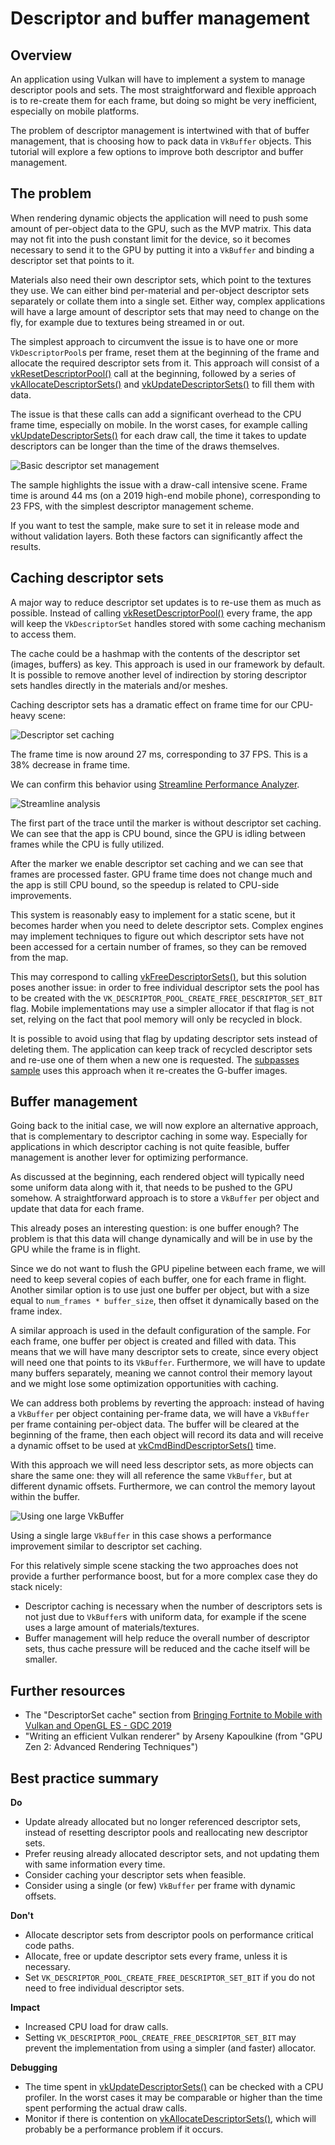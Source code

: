 <!--
- Copyright (c) 2019-2021, Arm Limited and Contributors
-
- SPDX-License-Identifier: Apache-2.0
-
- Licensed under the Apache License, Version 2.0 the "License";
- you may not use this file except in compliance with the License.
- You may obtain a copy of the License at
-
-     http://www.apache.org/licenses/LICENSE-2.0
-
- Unless required by applicable law or agreed to in writing, software
- distributed under the License is distributed on an "AS IS" BASIS,
- WITHOUT WARRANTIES OR CONDITIONS OF ANY KIND, either express or implied.
- See the License for the specific language governing permissions and
- limitations under the License.
-
-->

# Descriptor and buffer management

## Overview

An application using Vulkan will have to implement a system to manage descriptor pools and sets.
The most straightforward and flexible approach is to re-create them for each frame, but doing so might be very inefficient, especially on mobile platforms.

The problem of descriptor management is intertwined with that of buffer management, that is choosing how to pack data in `VkBuffer` objects. This tutorial will explore a few options to improve both descriptor and buffer management.

## The problem

When rendering dynamic objects the application will need to push some amount of per-object data to the GPU, such as the MVP matrix.
This data may not fit into the push constant limit for the device, so it becomes necessary to send it to the GPU by putting it into a `VkBuffer` and binding a descriptor set that points to it.

Materials also need their own descriptor sets, which point to the textures they use. We can either bind per-material and per-object descriptor sets separately or collate them into a single set.
Either way, complex applications will have a large amount of descriptor sets that may need to change on the fly, for example due to textures being streamed in or out.

The simplest approach to circumvent the issue is to have one or more `VkDescriptorPool`s per frame, reset them at the beginning of the frame and allocate the required descriptor sets from it.
This approach will consist of a [vkResetDescriptorPool()](https://www.khronos.org/registry/vulkan/specs/1.1-extensions/man/html/vkResetDescriptorPool.html) call at the beginning, followed by a series of [vkAllocateDescriptorSets()](https://www.khronos.org/registry/vulkan/specs/1.1-extensions/man/html/vkAllocateDescriptorSets.html) and [vkUpdateDescriptorSets()](https://www.khronos.org/registry/vulkan/specs/1.1-extensions/man/html/vkUpdateDescriptorSets.html) to fill them with data.

The issue is that these calls can add a significant overhead to the CPU frame time, especially on mobile. In the worst cases, for example calling [vkUpdateDescriptorSets()](https://www.khronos.org/registry/vulkan/specs/1.1-extensions/man/html/vkUpdateDescriptorSets.html) for each draw call, the time it takes to update descriptors can be longer than the time of the draws themselves.

![Basic descriptor set management](images/bonza_no_caching_multiple_buf.jpg)

The sample highlights the issue with a draw-call intensive scene. Frame time is around 44 ms (on a 2019 high-end mobile phone), corresponding to 23 FPS, with the simplest descriptor management scheme.

If you want to test the sample, make sure to set it in release mode and without validation layers.
Both these factors can significantly affect the results.

## Caching descriptor sets

A major way to reduce descriptor set updates is to re-use them as much as possible. Instead of calling [vkResetDescriptorPool()](https://www.khronos.org/registry/vulkan/specs/1.1-extensions/man/html/vkResetDescriptorPool.html) every frame, the app will keep the `VkDescriptorSet` handles stored with some caching mechanism to access them.

The cache could be a hashmap with the contents of the descriptor set (images, buffers) as key. This approach is used in our framework by default.
It is possible to remove another level of indirection by storing descriptor sets handles directly in the materials and/or meshes.

Caching descriptor sets has a dramatic effect on frame time for our CPU-heavy scene:

![Descriptor set caching](images/bonza_caching_multiple_buf.jpg)

The frame time is now around 27 ms, corresponding to 37 FPS. This is a 38% decrease in frame time.

We can confirm this behavior using [Streamline Performance Analyzer](https://developer.arm.com/tools-and-software/graphics-and-gaming/arm-mobile-studio/components/streamline-performance-analyzer).

![Streamline analysis](images/streamline_desc_caching.png)

The first part of the trace until the marker is without descriptor set caching. We can see that the app is CPU bound, since the GPU is idling between frames while the CPU is fully utilized.

After the marker we enable descriptor set caching and we can see that frames are processed faster. GPU frame time does not change much and the app is still CPU bound, so the speedup is related to CPU-side improvements.

This system is reasonably easy to implement for a static scene, but it becomes harder when you need to delete descriptor sets. Complex engines may implement techniques to figure out which descriptor sets have not been accessed for a certain number of frames, so they can be removed from the map.

This may correspond to calling [vkFreeDescriptorSets()](https://www.khronos.org/registry/vulkan/specs/1.1-extensions/man/html/vkFreeDescriptorSets.html), but this solution poses another issue: in order to free individual descriptor sets the pool has to be created with the `VK_DESCRIPTOR_POOL_CREATE_FREE_DESCRIPTOR_SET_BIT` flag.
Mobile implementations may use a simpler allocator if that flag is not set, relying on the fact that pool memory will only be recycled in block.

It is possible to avoid using that flag by updating descriptor sets instead of deleting them. The application can keep track of recycled descriptor sets and re-use one of them when a new one is requested. The [subpasses sample](../subpasses/subpasses_tutorial.md) uses this approach when it re-creates the G-buffer images.

## Buffer management

Going back to the initial case, we will now explore an alternative approach, that is complementary to descriptor caching in some way. Especially for applications in which descriptor caching is not quite feasible, buffer management is another lever for optimizing performance.

As discussed at the beginning, each rendered object will typically need some uniform data along with it, that needs to be pushed to the GPU somehow.
A straightforward approach is to store a `VkBuffer` per object and update that data for each frame.

This already poses an interesting question: is one buffer enough? The problem is that this data will change dynamically and will be in use by the GPU while the frame is in flight.

Since we do not want to flush the GPU pipeline between each frame, we will need to keep several copies of each buffer, one for each frame in flight. Another similar option is to use just one buffer per object, but with a size equal to `num_frames * buffer_size`, then offset it dynamically based on the frame index.

A similar approach is used in the default configuration of the sample. For each frame, one buffer per object is created and filled with data. This means that we will have many descriptor sets to create, since every object will need one that points to its `VkBuffer`.
Furthermore, we will have to update many buffers separately, meaning we cannot control their memory layout and we might lose some optimization opportunities with caching.

We can address both problems by reverting the approach: instead of having a `VkBuffer` per object containing per-frame data, we will have a `VkBuffer` per frame containing per-object data.
The buffer will be cleared at the beginning of the frame, then each object will record its data and will receive a dynamic offset to be used at [vkCmdBindDescriptorSets()](https://www.khronos.org/registry/vulkan/specs/1.1-extensions/man/html/vkCmdBindDescriptorSets.html) time.

With this approach we will need less descriptor sets, as more objects can share the same one: they will all reference the same `VkBuffer`, but at different dynamic offsets.
Furthermore, we can control the memory layout within the buffer.

![Using one large VkBuffer](images/bonza_no_caching_single_buf.jpg)

Using a single large `VkBuffer` in this case shows a performance improvement similar to descriptor set caching.

For this relatively simple scene stacking the two approaches does not provide a further performance boost, but for a more complex case they do stack nicely:

* Descriptor caching is necessary when the number of descriptors sets is not just due to `VkBuffer`s with uniform data, for example if the scene uses a large amount of materials/textures.
* Buffer management will help reduce the overall number of descriptor sets, thus cache pressure will be reduced and the cache itself will be smaller.

## Further resources

* The "DescriptorSet cache" section from [Bringing Fortnite to Mobile with Vulkan and OpenGL ES - GDC 2019](https://youtu.be/XCUfk5vRblo?t=2057)
* "Writing an efficient Vulkan renderer" by Arseny Kapoulkine (from "GPU Zen 2: Advanced Rendering Techniques")

## Best practice summary

**Do**

* Update already allocated but no longer referenced descriptor sets, instead of resetting descriptor pools and reallocating new descriptor sets.
* Prefer reusing already allocated descriptor sets, and not updating them with same information every time.
* Consider caching your descriptor sets when feasible.
* Consider using a single (or few) `VkBuffer` per frame with dynamic offsets.

**Don't**

* Allocate descriptor sets from descriptor pools on performance critical code paths.
* Allocate, free or update descriptor sets every frame, unless it is necessary.
* Set `VK_DESCRIPTOR_POOL_CREATE_FREE_DESCRIPTOR_SET_BIT` if you do not need to free individual descriptor sets.

**Impact**

* Increased CPU load for draw calls.
* Setting `VK_DESCRIPTOR_POOL_CREATE_FREE_DESCRIPTOR_SET_BIT` may prevent the implementation from using a simpler (and faster) allocator.

**Debugging**

* The time spent in [vkUpdateDescriptorSets()](https://www.khronos.org/registry/vulkan/specs/1.1-extensions/man/html/vkUpdateDescriptorSets.html) can be checked with a CPU profiler. In the worst cases it may be comparable or higher than the time spent performing the actual draw calls.
* Monitor if there is contention on [vkAllocateDescriptorSets()](https://www.khronos.org/registry/vulkan/specs/1.1-extensions/man/html/vkAllocateDescriptorSets.html), which will probably be a performance problem if it occurs.

